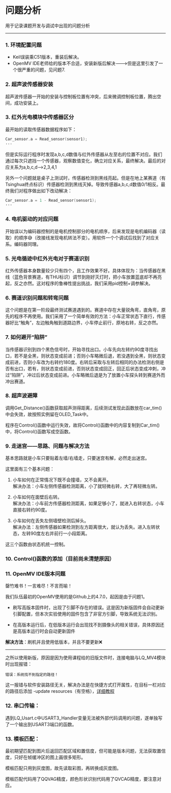# 问题分析

用于记录课题开发与调试中出现的问题分析

---

### 1. 环境配置问题
- Keil误装乘C51版本，重装后解决。
- OpenMV IDE老师给的版本不合适，安装新版后解决--->但是这里引发了一个很严重的问题，见问题7.

### 2. 超声波传感器安装
超声波传感器一开始的安装与控制板位置有冲突，后来微调控制板位置，腾出空间，成功安装上。

### 3. 红外光电模块中传感器区分
最开始的读取传感器数据程序如下：
```c
Car_sensor.a = Read_sensor(sensor1);
···
```
但是实际运行程序时发现a,b,c,d数值与红外传感器从左至右的位置不对应。我们通过每次只遮挡一个传感器，观察数值变化，确立对应关系，最终解决。最后的对应关系为a,b,c,d-->2,3,4,1

另外一个问题就是桌子上测试时，传感器检测到黑线亮起。但是在地上某赛道（有Tsinghua终点标识）传感器检测到黑线灭掉。导致传感器a,b,c,d数值0/1相反。最终我们对程序做出如下改动解决：
```c
Car_sensor.a = 1 - Read_sensor(sensor1); 
···
```
### 4. 电机驱动的对应问题
开始误以为编码器控制的是电机控制部分的电机顺序，后来发现是电机编码器（读取）的顺序😅（改接线发现电机转法不变）。用软件一个个调试后找到了对应关系。编码器同理。

### 5. 光电循迹中红外光电对于赛道识别
红外传感器本身数量较少只有四个，且工作效果不好。具体体现为：当传感器在黑线（蓝色背景赛道，有THU标识）调节到刚好灭灯时，把小车放置蓝底却不再亮起，反之亦然。这对程序的鲁棒性提出挑战，我们采用pid控制+调参解决。

### 6. 赛道识别问题和转弯问题
这个问题是在第一阶段最终测试赛道遇到的。赛道中存在大量锐角弯，直角弯，原先的程序不再使用。我们采用了一个简单有效的方法：小车正常状态下直行，传感器好比“触角”，左边触角触到道路边界，小车停止前行，原地右转，反之亦然。

### 7. 如何避开“陷阱”
当传感器识别到四个黑色信号时，开始寻找出口。小车先向左转约90度寻找出口，若不是全黑，则状态变成前进；否则小车略微后退，若没遇到全黑，则状态变成前进，否则小车改为右转约180度。右转后采取与左转后相同的办法检测右侧是否有出口，若有，则状态变成前进，否则状态变成回正，回正后状态变成冲刺，冲过“陷阱”，冲过后状态变成前进。小车略微后退是为了放置小车探头转到赛道外而冲出赛道。

### 8. 超声波避障
调用Get_Distance()函数获取超声测得距离，后续测试发现此函数放在car_tim()中会失效，故按照实例留在OLED_Task中。

程序在Control()函数中运行失效，故将Control()函数中的内容复制到Car_tim()中，将Control()函数写成空函数。

### 9. 走迷宫——思路、问题与解决方法
基本思路就是小车只要贴着左墙/右墙走，只要迷宫有解，必然走出迷宫。

这里面有三个基本问题：

1. 小车如何在正常情况下既不会撞墙，又不会离开。<br>
解决办法：小车左侧传感器检测距离，小了就轻微右转，大了再轻微左转。

2. 小车如何在面壁后右转。<br>
解决办法：小车前方传感器检测距离，如果足够小了，就进入右转状态，小车直接右转约90度。

3. 小车如何在丢失左侧墙壁检测后掉头。<br>
解决办法：左侧传感器如果检测到左方距离很大，就认为丢失。进入左转状态，左转90度左右并前行一小段距离。

这三个函数由状态机统一控制。

### 10. Control()函数的添加（目前尚未清楚原因）

### 11. OpenMV IDE版本问题
罄竹难书！一言难尽！不言而喻！

我们队伍最初的OpenMV使用的是Github上的4.7.0，起因是由于问题1。

- 刷写高版本固件时，出现了引脚不存在的错误。这是因为新版固件会自动更新引脚配置，但本次实验使用的固件包含了非官方引脚，导致系统无法识别。

- 在高版本运行后，在低版本运行会出现找不到摄像头的相关错误，具体原因还是高版本运行时会自动更新固件

**解决方法**：刷机并且使用低版本，并且不要更新❌

---
之所以使用新版，原因是因为使用课程给的旧版文件时，连接电脑与LQ_MV4模块时出现报错：
```
错误：系统找不到指定的路径！
```

这一报错与软件安装路径无关，解决办法是在快捷方式打开属性，在目标一栏对应的路径后添加 -update resources（有空格），[详细教程](https://blog.csdn.net/weixin_45479272/article/details/144615295?ops_request_misc=%257B%2522request%255Fid%2522%253A%2522602fee533f97966eac532088a73a2fb5%2522%252C%2522scm%2522%253A%252220140713.130102334..%2522%257D&request_id=602fee533f97966eac532088a73a2fb5&biz_id=0&utm_medium=distribute.pc_search_result.none-task-blog-2~all~sobaiduend~default-1-144615295-null-null.14)

### 12. 串口传输：
遇到LQ_Usart.c中USART3_Handler变量无法被外部代码调用的问题，遂单独写了一个输出到USART3端口的函数。

### 13. 模板匹配：
最初期望匹配到图片后返回匹配区域和置信度，但可能是版本问题，无法获取置信度，只好在帧缓冲区的图上画很多矩形。

模板匹配只用到灰度图，故先读取彩图，再转换成灰度图。

模板匹配代码用了QQVAG精度，颜色形状识别代码用了QVCAG精度，要注意对应。